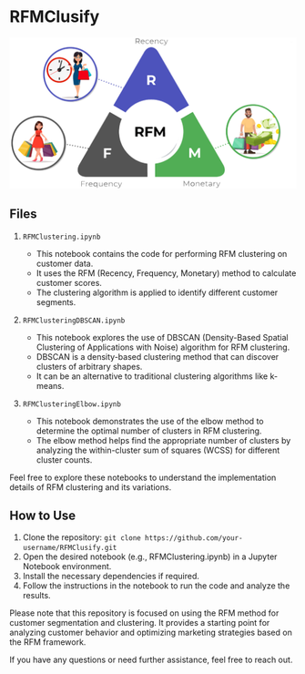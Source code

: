 # RFMClusify

![RFMClusify Logo](RFM.png) <!-- replace "link_to_logo_image" with the actual URL or file path of the logo image -->

## Files

1. `RFMClustering.ipynb`
   - This notebook contains the code for performing RFM clustering on customer data.
   - It uses the RFM (Recency, Frequency, Monetary) method to calculate customer scores.
   - The clustering algorithm is applied to identify different customer segments.

2. `RFMClusteringDBSCAN.ipynb`
   - This notebook explores the use of DBSCAN (Density-Based Spatial Clustering of Applications with Noise) algorithm for RFM clustering.
   - DBSCAN is a density-based clustering method that can discover clusters of arbitrary shapes.
   - It can be an alternative to traditional clustering algorithms like k-means.

3. `RFMClusteringElbow.ipynb`
   - This notebook demonstrates the use of the elbow method to determine the optimal number of clusters in RFM clustering.
   - The elbow method helps find the appropriate number of clusters by analyzing the within-cluster sum of squares (WCSS) for different cluster counts.

Feel free to explore these notebooks to understand the implementation details of RFM clustering and its variations.

## How to Use

1. Clone the repository: `git clone https://github.com/your-username/RFMClusify.git`
2. Open the desired notebook (e.g., RFMClustering.ipynb) in a Jupyter Notebook environment.
3. Install the necessary dependencies if required.
4. Follow the instructions in the notebook to run the code and analyze the results.

Please note that this repository is focused on using the RFM method for customer segmentation and clustering. It provides a starting point for analyzing customer behavior and optimizing marketing strategies based on the RFM framework.

If you have any questions or need further assistance, feel free to reach out.

